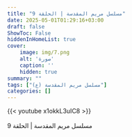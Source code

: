 ```yaml
---
title: "مسلسل مريم المقدسة | الحلقة 9"
date: 2025-05-01T01:29:16+03:00
draft: false
ShowToc: False
hiddenInHomeList: true
cover:
    image: img/7.png
    alt: 'صورة'
    caption: ''
    hidden: true
summary: ""
tags: ["مسلسل مريم المقدسة (ع)"]
categories: []
---
```


{{< youtube x1okkL3uIC8 >}}  
<br>
مسلسل مريم المقدسة | الحلقة 9
